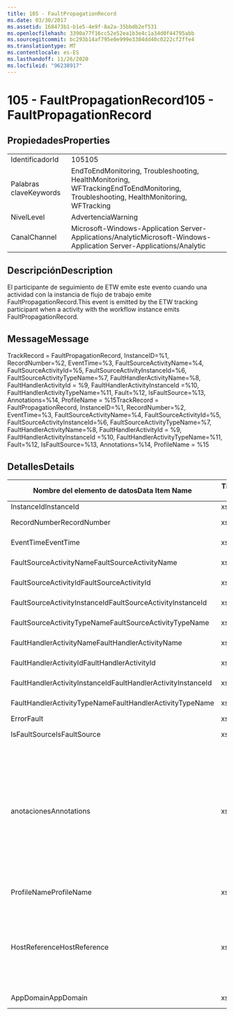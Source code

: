```yaml
---
title: 105 - FaultPropagationRecord
ms.date: 03/30/2017
ms.assetid: 168473b1-b1e5-4e9f-8a2a-35bbdb2ef531
ms.openlocfilehash: 3390a77f16cc52e52ea1b3e4c1a34d0f44795abb
ms.sourcegitcommit: bc293b14af795e0e999e3304dd40c0222cf2ffe4
ms.translationtype: MT
ms.contentlocale: es-ES
ms.lasthandoff: 11/26/2020
ms.locfileid: "96238917"
---
```

# <a name="105---faultpropagationrecord"></a><span data-ttu-id="b72eb-102">105 - FaultPropagationRecord</span><span class="sxs-lookup"><span data-stu-id="b72eb-102">105 - FaultPropagationRecord</span></span>

## <a name="properties"></a><span data-ttu-id="b72eb-103">Propiedades</span><span class="sxs-lookup"><span data-stu-id="b72eb-103">Properties</span></span>  
  
|||  
|-|-|  
|<span data-ttu-id="b72eb-104">Identificador</span><span class="sxs-lookup"><span data-stu-id="b72eb-104">Id</span></span>|<span data-ttu-id="b72eb-105">105</span><span class="sxs-lookup"><span data-stu-id="b72eb-105">105</span></span>|  
|<span data-ttu-id="b72eb-106">Palabras clave</span><span class="sxs-lookup"><span data-stu-id="b72eb-106">Keywords</span></span>|<span data-ttu-id="b72eb-107">EndToEndMonitoring, Troubleshooting, HealthMonitoring, WFTracking</span><span class="sxs-lookup"><span data-stu-id="b72eb-107">EndToEndMonitoring, Troubleshooting, HealthMonitoring, WFTracking</span></span>|  
|<span data-ttu-id="b72eb-108">Nivel</span><span class="sxs-lookup"><span data-stu-id="b72eb-108">Level</span></span>|<span data-ttu-id="b72eb-109">Advertencia</span><span class="sxs-lookup"><span data-stu-id="b72eb-109">Warning</span></span>|  
|<span data-ttu-id="b72eb-110">Canal</span><span class="sxs-lookup"><span data-stu-id="b72eb-110">Channel</span></span>|<span data-ttu-id="b72eb-111">Microsoft-Windows-Application Server-Applications/Analytic</span><span class="sxs-lookup"><span data-stu-id="b72eb-111">Microsoft-Windows-Application Server-Applications/Analytic</span></span>|  
  
## <a name="description"></a><span data-ttu-id="b72eb-112">Descripción</span><span class="sxs-lookup"><span data-stu-id="b72eb-112">Description</span></span>  

 <span data-ttu-id="b72eb-113">El participante de seguimiento de ETW emite este evento cuando una actividad con la instancia de flujo de trabajo emite FaultPropagationRecord.</span><span class="sxs-lookup"><span data-stu-id="b72eb-113">This event is emitted by the ETW tracking participant when a activity with the workflow instance emits FaultPropagationRecord.</span></span>  
  
## <a name="message"></a><span data-ttu-id="b72eb-114">Message</span><span class="sxs-lookup"><span data-stu-id="b72eb-114">Message</span></span>  

 <span data-ttu-id="b72eb-115">TrackRecord = FaultPropagationRecord, InstanceID=%1, RecordNumber=%2, EventTime=%3, FaultSourceActivityName=%4, FaultSourceActivityId=%5, FaultSourceActivityInstanceId=%6, FaultSourceActivityTypeName=%7, FaultHandlerActivityName=%8, FaultHandlerActivityId = %9, FaultHandlerActivityInstanceId =%10, FaultHandlerActivityTypeName=%11, Fault=%12, IsFaultSource=%13, Annotations=%14, ProfileName = %15</span><span class="sxs-lookup"><span data-stu-id="b72eb-115">TrackRecord = FaultPropagationRecord, InstanceID=%1, RecordNumber=%2, EventTime=%3, FaultSourceActivityName=%4, FaultSourceActivityId=%5, FaultSourceActivityInstanceId=%6, FaultSourceActivityTypeName=%7, FaultHandlerActivityName=%8,  FaultHandlerActivityId = %9, FaultHandlerActivityInstanceId =%10, FaultHandlerActivityTypeName=%11, Fault=%12, IsFaultSource=%13, Annotations=%14, ProfileName = %15</span></span>  
  
## <a name="details"></a><span data-ttu-id="b72eb-116">Detalles</span><span class="sxs-lookup"><span data-stu-id="b72eb-116">Details</span></span>  
  
|<span data-ttu-id="b72eb-117">Nombre del elemento de datos</span><span class="sxs-lookup"><span data-stu-id="b72eb-117">Data Item Name</span></span>|<span data-ttu-id="b72eb-118">Tipo del elemento de datos</span><span class="sxs-lookup"><span data-stu-id="b72eb-118">Data Item Type</span></span>|<span data-ttu-id="b72eb-119">Descripción</span><span class="sxs-lookup"><span data-stu-id="b72eb-119">Description</span></span>|  
|--------------------|--------------------|-----------------|  
|<span data-ttu-id="b72eb-120">InstanceId</span><span class="sxs-lookup"><span data-stu-id="b72eb-120">InstanceId</span></span>|<span data-ttu-id="b72eb-121">xs:GUID</span><span class="sxs-lookup"><span data-stu-id="b72eb-121">xs:GUID</span></span>|<span data-ttu-id="b72eb-122">El id. de instancia del flujo de trabajo.</span><span class="sxs-lookup"><span data-stu-id="b72eb-122">The instance id for the workflow</span></span>|  
|<span data-ttu-id="b72eb-123">RecordNumber</span><span class="sxs-lookup"><span data-stu-id="b72eb-123">RecordNumber</span></span>|<span data-ttu-id="b72eb-124">xs:long</span><span class="sxs-lookup"><span data-stu-id="b72eb-124">xs:long</span></span>|<span data-ttu-id="b72eb-125">El número de secuencia del registro emitido.</span><span class="sxs-lookup"><span data-stu-id="b72eb-125">The sequence number of the emitted record</span></span>|  
|<span data-ttu-id="b72eb-126">EventTime</span><span class="sxs-lookup"><span data-stu-id="b72eb-126">EventTime</span></span>|<span data-ttu-id="b72eb-127">xs:dateTime</span><span class="sxs-lookup"><span data-stu-id="b72eb-127">xs:dateTime</span></span>|<span data-ttu-id="b72eb-128">La hora en UTC cuando se emitió el evento.</span><span class="sxs-lookup"><span data-stu-id="b72eb-128">The time in UTC when the event was emitted</span></span>|  
|<span data-ttu-id="b72eb-129">FaultSourceActivityName</span><span class="sxs-lookup"><span data-stu-id="b72eb-129">FaultSourceActivityName</span></span>|<span data-ttu-id="b72eb-130">xs:string</span><span class="sxs-lookup"><span data-stu-id="b72eb-130">xs:string</span></span>|<span data-ttu-id="b72eb-131">El nombre de la actividad que emitió el error.</span><span class="sxs-lookup"><span data-stu-id="b72eb-131">The name of activity that emitted the fault</span></span>|  
|<span data-ttu-id="b72eb-132">FaultSourceActivityId</span><span class="sxs-lookup"><span data-stu-id="b72eb-132">FaultSourceActivityId</span></span>|<span data-ttu-id="b72eb-133">xs:string</span><span class="sxs-lookup"><span data-stu-id="b72eb-133">xs:string</span></span>|<span data-ttu-id="b72eb-134">El id. de la actividad que emitió el error.</span><span class="sxs-lookup"><span data-stu-id="b72eb-134">The id of the activity that emitted the fault</span></span>|  
|<span data-ttu-id="b72eb-135">FaultSourceActivityInstanceId</span><span class="sxs-lookup"><span data-stu-id="b72eb-135">FaultSourceActivityInstanceId</span></span>|<span data-ttu-id="b72eb-136">xs:string</span><span class="sxs-lookup"><span data-stu-id="b72eb-136">xs:string</span></span>|<span data-ttu-id="b72eb-137">El id. de la instancia de la actividad que emitió el error.</span><span class="sxs-lookup"><span data-stu-id="b72eb-137">The instance id of the activity that emitted the fault</span></span>|  
|<span data-ttu-id="b72eb-138">FaultSourceActivityTypeName</span><span class="sxs-lookup"><span data-stu-id="b72eb-138">FaultSourceActivityTypeName</span></span>|<span data-ttu-id="b72eb-139">xs:string</span><span class="sxs-lookup"><span data-stu-id="b72eb-139">xs:string</span></span>|<span data-ttu-id="b72eb-140">El tipo de la actividad que emitió el error.</span><span class="sxs-lookup"><span data-stu-id="b72eb-140">The type of the activity that emitted the fault</span></span>|  
|<span data-ttu-id="b72eb-141">FaultHandlerActivityName</span><span class="sxs-lookup"><span data-stu-id="b72eb-141">FaultHandlerActivityName</span></span>|<span data-ttu-id="b72eb-142">xs:string</span><span class="sxs-lookup"><span data-stu-id="b72eb-142">xs:string</span></span>|<span data-ttu-id="b72eb-143">El nombre para mostrar de la actividad del controlador de errores.</span><span class="sxs-lookup"><span data-stu-id="b72eb-143">The display name of the fault handler activity</span></span>|  
|<span data-ttu-id="b72eb-144">FaultHandlerActivityId</span><span class="sxs-lookup"><span data-stu-id="b72eb-144">FaultHandlerActivityId</span></span>|<span data-ttu-id="b72eb-145">xs:string</span><span class="sxs-lookup"><span data-stu-id="b72eb-145">xs:string</span></span>|<span data-ttu-id="b72eb-146">El id. de la actividad de controlador de errores.</span><span class="sxs-lookup"><span data-stu-id="b72eb-146">The id of the fault handler activity</span></span>|  
|<span data-ttu-id="b72eb-147">FaultHandlerActivityInstanceId</span><span class="sxs-lookup"><span data-stu-id="b72eb-147">FaultHandlerActivityInstanceId</span></span>|<span data-ttu-id="b72eb-148">xs:string</span><span class="sxs-lookup"><span data-stu-id="b72eb-148">xs:string</span></span>|<span data-ttu-id="b72eb-149">El id. de instancia de la actividad del controlador de errores.</span><span class="sxs-lookup"><span data-stu-id="b72eb-149">The instance id of the fault handler activity</span></span>|  
|<span data-ttu-id="b72eb-150">FaultHandlerActivityTypeName</span><span class="sxs-lookup"><span data-stu-id="b72eb-150">FaultHandlerActivityTypeName</span></span>|<span data-ttu-id="b72eb-151">xs:string</span><span class="sxs-lookup"><span data-stu-id="b72eb-151">xs:string</span></span>|<span data-ttu-id="b72eb-152">El tipo de la actividad de controlador de errores.</span><span class="sxs-lookup"><span data-stu-id="b72eb-152">The type of the fault handler activity</span></span>|  
|<span data-ttu-id="b72eb-153">Error</span><span class="sxs-lookup"><span data-stu-id="b72eb-153">Fault</span></span>|<span data-ttu-id="b72eb-154">xs:string</span><span class="sxs-lookup"><span data-stu-id="b72eb-154">xs:string</span></span>|<span data-ttu-id="b72eb-155">Los detalles del error.</span><span class="sxs-lookup"><span data-stu-id="b72eb-155">The fault details</span></span>|  
|<span data-ttu-id="b72eb-156">IsFaultSource</span><span class="sxs-lookup"><span data-stu-id="b72eb-156">IsFaultSource</span></span>|<span data-ttu-id="b72eb-157">xs:unsignedByte</span><span class="sxs-lookup"><span data-stu-id="b72eb-157">xs:unsignedByte</span></span>|<span data-ttu-id="b72eb-158">Indica si el evento se emitió desde el origen del error.</span><span class="sxs-lookup"><span data-stu-id="b72eb-158">Indicates if the event was emitted from the fault source</span></span>|  
|<span data-ttu-id="b72eb-159">anotaciones</span><span class="sxs-lookup"><span data-stu-id="b72eb-159">Annotations</span></span>|<span data-ttu-id="b72eb-160">xs:string</span><span class="sxs-lookup"><span data-stu-id="b72eb-160">xs:string</span></span>|<span data-ttu-id="b72eb-161">Las anotaciones que se agregaron a este evento.</span><span class="sxs-lookup"><span data-stu-id="b72eb-161">The annotations that were added to this event.</span></span>  <span data-ttu-id="b72eb-162">Los valores se almacenan en un elemento XML con el formato \<items> \< item  name = "annotationName" type="System.String"> annotationValue \</item> \</items> .</span><span class="sxs-lookup"><span data-stu-id="b72eb-162">The values are stored in an xml element in the format \<items>\< item  name = "annotationName" type="System.String">annotationValue\</item>\</items>.</span></span>  <span data-ttu-id="b72eb-163">Si no se especifica ninguna anotación, la cadena contendrá \<items/> .</span><span class="sxs-lookup"><span data-stu-id="b72eb-163">If no annotations are specified then the string contains \<items/>.</span></span> <span data-ttu-id="b72eb-164">El tamaño del evento ETW está limitado por el tamaño de búfer de ETW o la carga útil máxima para un evento ETW.</span><span class="sxs-lookup"><span data-stu-id="b72eb-164">The ETW event size is limited by the ETW buffer size or the max payload for an ETW event.</span></span> <span data-ttu-id="b72eb-165">Si el tamaño del evento supera los límites de ETW, el evento se trunca quitando las anotaciones y reemplazando el valor de anotación por \<items> ... \</items> .</span><span class="sxs-lookup"><span data-stu-id="b72eb-165">If the size of the event exceeds the ETW limits, then the event is truncated by dropping the annotations and replacing the annotation value with \<items>...\</items>.</span></span>|  
|<span data-ttu-id="b72eb-166">ProfileName</span><span class="sxs-lookup"><span data-stu-id="b72eb-166">ProfileName</span></span>|<span data-ttu-id="b72eb-167">xs:string</span><span class="sxs-lookup"><span data-stu-id="b72eb-167">xs:string</span></span>|<span data-ttu-id="b72eb-168">El nombre o el perfil de seguimiento que dio como resultado que se emitiera este evento.</span><span class="sxs-lookup"><span data-stu-id="b72eb-168">The name or the tracking profile that resulted in this event being emitted</span></span>|  
|<span data-ttu-id="b72eb-169">HostReference</span><span class="sxs-lookup"><span data-stu-id="b72eb-169">HostReference</span></span>|<span data-ttu-id="b72eb-170">xs:string</span><span class="sxs-lookup"><span data-stu-id="b72eb-170">xs:string</span></span>|<span data-ttu-id="b72eb-171">En el caso de los servicios hospedados en web, este campo identifica de manera única el servicio en la jerarquía web.</span><span class="sxs-lookup"><span data-stu-id="b72eb-171">For web hosted services, this field uniquely identifies the service in the web hierarchy.</span></span>  <span data-ttu-id="b72eb-172">Su formato se define como ' ruta de acceso virtual de la aplicación del nombre del sitio web&#124;ruta de acceso virtual del servicio&#124;ServiceName ' ejemplo: ' sitio web predeterminado/CalculatorApplication&#124;/CalculatorService.svc&#124;CalculatorService '</span><span class="sxs-lookup"><span data-stu-id="b72eb-172">Its format is defined as 'Web Site Name Application Virtual Path&#124;Service Virtual Path&#124;ServiceName' Example: 'Default Web Site/CalculatorApplication&#124;/CalculatorService.svc&#124;CalculatorService'</span></span>|  
|<span data-ttu-id="b72eb-173">AppDomain</span><span class="sxs-lookup"><span data-stu-id="b72eb-173">AppDomain</span></span>|<span data-ttu-id="b72eb-174">xs:string</span><span class="sxs-lookup"><span data-stu-id="b72eb-174">xs:string</span></span>|<span data-ttu-id="b72eb-175">La cadena devuelta por AppDomain.CurrentDomain.FriendlyName.</span><span class="sxs-lookup"><span data-stu-id="b72eb-175">The string returned by AppDomain.CurrentDomain.FriendlyName.</span></span>|
